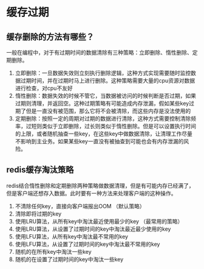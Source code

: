 # 缓存过期

## 缓存删除的方法有哪些？

一般在编程中，对于有过期时间的数据清除有三种策略：立即删除、惰性删除、定期删除。

1. 立即删除：一旦数据失效则立刻执行删除逻辑，这种方式实现需要随时监控数据过期时间，并在过期时马上进行删除。这种策略需要大量的cpu资源对数据进行检查，对cpu不友好
2. 惰性删除：数据失效的时候不管它，当数据被访问的时候判断是否过期，如果过期则清理，并返回空。这种过期策略有可能造成内存泄漏，假如某些key过期了但是一直没有被范围，那么它将不会被清除，而这些内存是没法使用的
3. 定期删除：按照一定的周期对过期的数据进行清除，这种方式需要控制清除频率，过短则类似于立即删除，过长则类似于惰性删除。但是可以设置执行时间的上限，或者随机抽查一些key，在这些key中做数据清除，让清理工作尽量不影响到主业务。如果某些key一直没有被抽查到可能也会有内存泄漏的风险。

## redis缓存淘汰策略

redis结合惰性删除和定期删除两种策略做数据清理，但是有可能内存已经满了，但是客户端还想存入数据。此时要有一种方法来处理客户端的这种操作。

1. 不清除任何key，直接向客户端报出OOM （默认策略）
2. 清除即将过期的key
3. 使用LRU算法，从所有key中淘汰最近使用最少的key （最常用的策略）
4. 使用LRU算法，从设置了过期时间的key中淘汰最近最少使用的key
5. 使用LFU算法，从所有key中淘汰最不常用的key
6. 使用LFU算法，从设置了过期时间的key中淘汰最不常用的key
7. 随机的在所有key中淘汰一些key
8. 随机的在设置了过期时间的key中淘汰一些key

